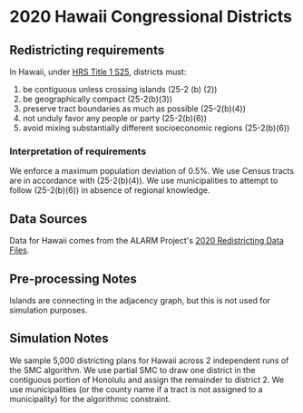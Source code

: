 # 2020 Hawaii Congressional Districts

## Redistricting requirements
In Hawaii, under [HRS Title 1 S25](https://www.capitol.hawaii.gov/hrscurrent/Vol01_Ch0001-0042F/HRS0025/HRS_0025-0002.htm), districts must:

1. be contiguous unless crossing islands (25-2 (b) (2))
1. be geographically compact (25-2(b)(3))
1. preserve tract boundaries as much as possible (25-2(b)(4))
1. not unduly favor any people or party (25-2(b)(6))
1. avoid mixing substantially different socioeconomic regions (25-2(b)(6))


### Interpretation of requirements
We enforce a maximum population deviation of 0.5%.
We use Census tracts are in accordance with (25-2(b)(4)).
We use municipalities to attempt to follow (25-2(b)(6)) in absence of regional knowledge.

## Data Sources
Data for Hawaii comes from the ALARM Project's [2020 Redistricting Data Files](https://alarm-redist.github.io/posts/2021-08-10-census-2020/).

## Pre-processing Notes
Islands are connecting in the adjacency graph, but this is not used for simulation purposes.

## Simulation Notes
We sample 5,000 districting plans for Hawaii across 2 independent runs of the SMC algorithm.
We use partial SMC to draw one district in the contiguous portion of Honolulu and assign the remainder to district 2.
We use municipalities (or the county name if a tract is not assigned to a municipality) for the algorithmic constraint.
